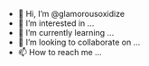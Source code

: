- 👋 Hi, I’m @glamorousoxidize
- 👀 I’m interested in ...
- 🌱 I’m currently learning ...
- 💞️ I’m looking to collaborate on ...
- 📫 How to reach me ...

<!---
glamorousoxidize/glamorousoxidize is a ✨ special ✨ repository because its `README.md` (this file) appears on your GitHub profile.
You can click the Preview link to take a look at your changes.
--->
